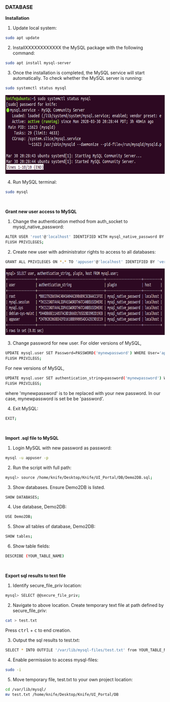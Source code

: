 <h3>DATABASE</h3>


<b>Installation</b>

1. Update local system:

```sh
sudo apt update
```

2. InstallXXXXXXXXXXXX the MySQL package with the following command:

```sh
sudo apt install mysql-server
```

3. Once the installation is completed, the MySQL service will start automatically. To check whether the MySQL server is running:

```sh
sudo systemctl status mysql
```
<img src="images/sql_running.png" alt="Logo" width="730" height="248">

4. Run MySQL terminal:

```sh
sudo mysql
```
<br/>

<b>Grant new user access to MySQL</b>

1. Change the authentication method from auth_socket to mysql_native_password:

```sh
ALTER USER 'root'@'localhost' IDENTIFIED WITH mysql_native_password BY 'very_strong_password';
FLUSH PRIVILEGES;
```

2. Create new user with administrator rights to access to all databases:

```sh
GRANT ALL PRIVILEGES ON *.* TO 'appuser'@'localhost' IDENTIFIED BY 'very_strong_password';
```
<img src="images/auth_change_success.png" alt="Logo" width="919" height="209">

3. Change password for new user. For older versions of MySQL,

```sh
UPDATE mysql.user SET Password=PASSWORD('mynewpassword') WHERE User='appuser';
FLUSH PRIVILEGS;
```
For new versions of MySQL,
```sh
UPDATE mysql.user SET authentication_string=password('mynewpassword') WHERE User='appuser';
FLUSH PRIVILEGS;
```
where 'mynewpassword' is to be replaced with your new password. In our case, mynewpassword is set be be 'password'.

4. Exit MySQL:

```sh
EXIT;
```
<br/>

<b>Import .sql file to MySQL</b>

1. Login MySQL with new password as password:

```sh
mysql -u appuser -p
```

2. Run the script with full path:

```sh
mysql> source /home/knife/Desktop/Knife/UI_Portal/DB/Demo2DB.sql;
```

3. Show databases. Ensure Demo2DB is listed.

```sh
SHOW DATABASES;
```

4. Use database, Demo2DB:

```sh
USE Demo2DB;
```

5. Show all tables of database, Demo2DB:

```sh
SHOW tables;
```

6. Show table fields:

```sh
DESCRIBE (YOUR_TABLE_NAME)
```
<br/>

<b>Export sql results to text file</b>

1. Identify secure_file_priv location:

```sh
mysql> SELECT @@secure_file_priv;
```

2. Navigate to above location. Create temporary text file at path defined by secure_file_priv:

```sh
cat > test.txt
```
Press <kbd>ctrl</kbd> + <kbd>c</kbd> to end creation.

3. Output the sql results to test.txt:

```sh
SELECT * INTO OUTFILE '/var/lib/mysql-files/test.txt' from YOUR_TABLE_NAME;
```

4. Enable permission to access mysql-files:

```sh
sudo -i
```

5. Move temporary file, test.txt to your own project location:

```sh
cd /var/lib/mysql/
mv test.txt /home/knife/Desktop/Knife/UI_Portal/DB
```
